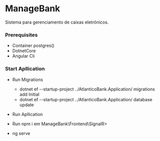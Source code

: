 # ManageBank
Sistema para gerenciamento de caixas eletrônicos.

### Prerequisites

* Container postgres()
* DotnetCore
* Angular Cli


### Start Apllication

* Run Migrations 
    * dotnet ef --startup-project ../AtlanticoBank.Application/ migrations add Initial 
    * dotnet ef --startup-project ../AtlanticoBank.Application/ database update

* Run Apllication

* Run npm i em ManageBank\Frontend\SignalR>

* ng serve



